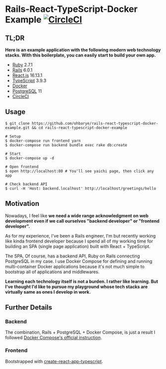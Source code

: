 # Rails-React-TypeScript-Docker Example [![CircleCI](https://circleci.com/gh/ohbarye/rails-react-typescript-docker-example/tree/master.svg?style=svg)](https://circleci.com/gh/ohbarye/rails-react-typescript-docker-example/tree/master)

## TL;DR

**Here is an example application with the following modern web technology stacks. With this boilerplate, you can easily start to build your own app.**

- [Ruby](https://www.ruby-lang.org/en/) 2.7.1
- [Rails](https://rubyonrails.org/) 6.0.1
- [React.js](https://reactjs.org/) 16.13.1
- [TypeScript](https://www.typescriptlang.org/) 3.9.3
- [Docker](https://docs.docker.com/)
- [PostgreSQL](https://www.postgresql.org/) 11
- [CircleCI](https://circleci.com/)

## Usage

```shell
$ git clone https://github.com/ohbarye/rails-react-typescript-docker-example.git && cd rails-react-typescript-docker-example

# Setup
$ docker-compose run frontend yarn
$ docker-compose run backend bundle exec rake db:create

# Start
$ docker-compose up -d

# Open frontend
$ open http://localhost:80 # You'll see yaichi page, then click any app

# Check backend API
$ curl -H 'Host: backend.localhost' http://localhost/greetings/hello
```

## Motivation

Nowadays, I feel like **we need a wide range acknowledgment on web development even if we call ourselves "backend developer" or "frontend developer".**

As for my experience, I've been a Rails engineer, I'm but recently working like kinda frontend developer because I spend all of my working time for building an SPA (single page application) built with React + TypeScript.

The SPA, Of course, has a backend API, Ruby on Rails connecting PostgreSQL in my case. I use Docker Compose for defining and running multi-container Docker applications because it's not much simple to bootstrap all of applications and middlewares.

**Learning each technology itself is not a burden. I rather like learning. But I've thought I'd like to pursue my playground whose tech stacks are virtually same as ones I develop in work.**


## Further Details

### Backend

The combination, Rails + PostgreSQL + Docker Compose, is just a result I followed [Docker Compose's official instruction](https://docs.docker.com/compose/rails/).

### Frontend

Bootstrapped with [create-react-app-typescript](https://github.com/wmonk/create-react-app-typescript).
